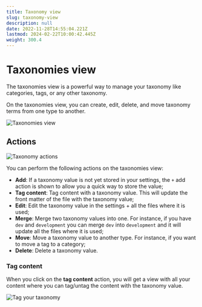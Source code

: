 ```yaml
---
title: Taxonomy view
slug: taxonomy-view
description: null
date: 2022-11-28T14:55:04.221Z
lastmod: 2024-02-22T10:00:42.445Z
weight: 300.4
---
```


# Taxonomies view

The taxonomies view is a powerful way to manage your taxonomy like categories, tags, or any other
taxonomy.

On the taxonomies view, you can create, edit, delete, and move taxonomy terms from one type to
another.

![Taxonomies view][01]

## Actions

![Taxonomy actions][02]

You can perform the following actions on the taxonomies view:

- **Add**: If a taxonomy value is not yet stored in your settings, the `+` add action is shown to
  allow you a quick way to store the value;
- **Tag content**: Tag content with a taxonomy value. This will update the front matter of the file
  with the taxonomy value;
- **Edit**: Edit the taxonomy value in the settings + all the files where it is used;
- **Merge**: Merge two taxonomy values into one. For instance, if you have `dev` and `development`
  you can merge `dev` into `development` and it will update all the files where it is used;
- **Move**: Move a taxonomy value to another type. For instance, if you want to move a tag to a
  category;
- **Delete**: Delete a taxonomy value.

### Tag content

When you click on the **tag content** action, you will get a view with all your content
where you can tag/untag the content with the taxonomy value.

![Tag your taxonomy][03]

<!-- Link References -->
[01]: /releases/v10.0.0/taxonomy-dashboard.webp
[02]: /releases/v10.0.0/taxonomy-actions.png
[03]: /releases/v10.0.0/taxonomy-tagging.webp
